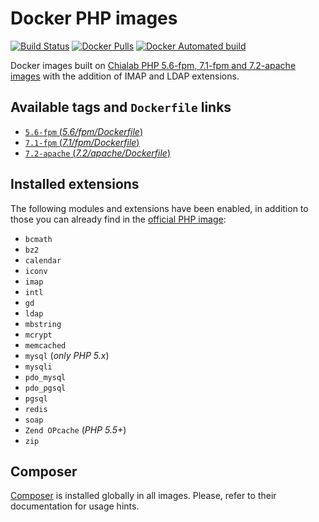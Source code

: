 # Docker PHP images
[![Build Status](https://travis-ci.org/lamasbr/docker-php.svg?branch=master)](https://travis-ci.org/lamasbr/docker-php)
[![Docker Pulls](https://img.shields.io/docker/pulls/lamasbr/docker-php.svg)](https://hub.docker.com/r/lamasbr/docker-php/)
[![Docker Automated build](https://img.shields.io/docker/automated/lamasbr/docker-php.svg)](https://hub.docker.com/r/lamasbr/docker-php/)

Docker images built on [Chialab PHP 5.6-fpm, 7.1-fpm and 7.2-apache images](https://hub.docker.com/r/chialab/php/) with the addition of IMAP and LDAP extensions.

## Available tags and `Dockerfile` links
- [`5.6-fpm` (_5.6/fpm/Dockerfile_)](https://github.com/lamasbr/docker-php/blob/master/5.6/fpm/Dockerfile)
- [`7.1-fpm` (_7.1/fpm/Dockerfile_)](https://github.com/lamasbr/docker-php/blob/master/7.1/fpm/Dockerfile)
- [`7.2-apache` (_7.2/apache/Dockerfile_)](https://github.com/lamasbr/docker-php/blob/master/7.2/apache/Dockerfile)

## Installed extensions
The following modules and extensions have been enabled, in addition to those you can already find in the [official PHP image](https://hub.docker.com/r/_/php/):

- `bcmath`
- `bz2`
- `calendar`
- `iconv`
- `imap`
- `intl`
- `gd`
- `ldap`
- `mbstring`
- `mcrypt`
- `memcached`
- `mysql` (_only PHP 5.x_)
- `mysqli`
- `pdo_mysql`
- `pdo_pgsql`
- `pgsql`
- `redis`
- `soap`
- `Zend OPcache` (_PHP 5.5+_)
- `zip`

## Composer
[Composer](https://getcomposer.org) is installed globally in all images. Please, refer to their documentation for usage hints.
